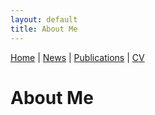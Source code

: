 ```yaml
---
layout: default
title: About Me
---
```


[Home](./) | [News](./news) | [Publications](./publications) | [CV](./cv)

# About Me
